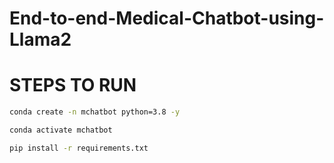 # End-to-end-Medical-Chatbot-using-Llama2
# STEPS TO RUN

```bash
conda create -n mchatbot python=3.8 -y
```

```bash
conda activate mchatbot
```
```bash
pip install -r requirements.txt
```